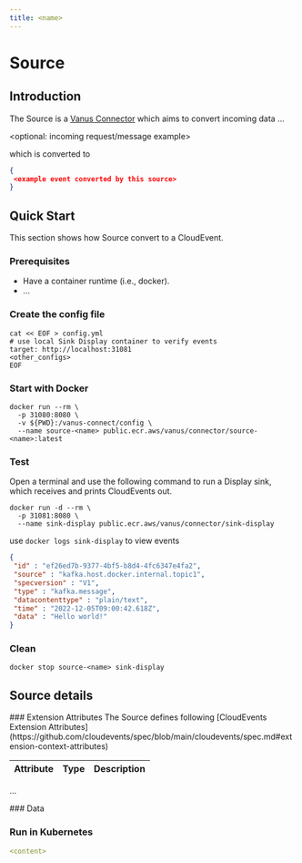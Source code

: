 ```yaml
---
title: <name>
---
```


# <name> Source

## Introduction

The <name> Source is a [Vanus Connector](https://www.vanus.dev/introduction/concepts#vanus-connect) which aims to convert incoming data ...

<optional: incoming request/message example>

which is converted to

</optional>

```json
{
 <example event converted by this source>
}
```




## Quick Start

This section shows how <name> Source convert <xxxx> to a CloudEvent.

<optional prerequisites but recommended>

### Prerequisites
- Have a container runtime (i.e., docker).
- ...
</optional>

### Create the config file

```shell
cat << EOF > config.yml
# use local Sink Display container to verify events
target: http://localhost:31081
<other_configs>
EOF
```


### Start with Docker

```shell
docker run --rm \
  -p 31080:8080 \
  -v ${PWD}:/vanus-connect/config \
  --name source-<name> public.ecr.aws/vanus/connector/source-<name>:latest
```

### Test

Open a terminal and use the following command to run a Display sink, which receives and prints CloudEvents out.
```shell
docker run -d --rm \
  -p 31081:8080 \
  --name sink-display public.ecr.aws/vanus/connector/sink-display
```

<do some operation>

use `docker logs sink-display` to view events

```json
{
 "id" : "ef26ed7b-9377-4bf5-b8d4-4fc6347e4fa2",
 "source" : "kafka.host.docker.internal.topic1",
 "specversion" : "V1",
 "type" : "kafka.message",
 "datacontenttype" : "plain/text",
 "time" : "2022-12-05T09:00:42.618Z",
 "data" : "Hello world!"
}
```

### Clean

```shell
docker stop source-<name> sink-display
```

## Source details




<optional>
### Extension Attributes
The <name> Source defines following [CloudEvents Extension Attributes](https://github.com/cloudevents/spec/blob/main/cloudevents/spec.md#extension-context-attributes)

|    Attribute     |  Type   | Description                                                                                                                      |
|:----------------:|:-------:|:---------------------------------------------------------------------------------------------------------------------------------|
...

<optional>
### Data 
<explain the structure of data>

### Run in Kubernetes

```yaml
<content>
```